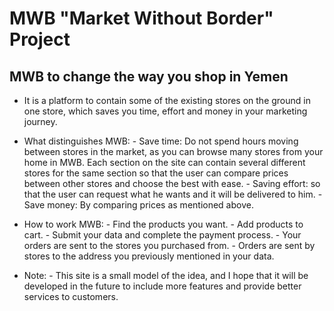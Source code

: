 # MWB "Market Without Border" Project
## MWB to change the way you shop in Yemen
- It is a platform to contain some of the existing stores on the ground in one store, which saves you time, effort and money in your marketing journey.

  
- What distinguishes MWB:
          - Save time: Do not spend hours moving between stores in the market, as you can browse many stores from your home in MWB.
            Each section on the site can contain several different stores for the same section
            so that the user can compare prices between other stores and choose the best with ease.
          - Saving effort: so that the user can request what he wants and it will be delivered to him.
          - Save money: By comparing prices as mentioned above.
  
- How to work MWB:
          - Find the products you want.
          - Add products to cart.
          - Submit your data and complete the payment process.
          - Your orders are sent to the stores you purchased from.
          - Orders are sent by stores to the address you previously mentioned in your data.

- Note:
      - This site is a small model of the idea,
        and I hope that it will be developed in the future to include more features and provide better services to customers.
  

